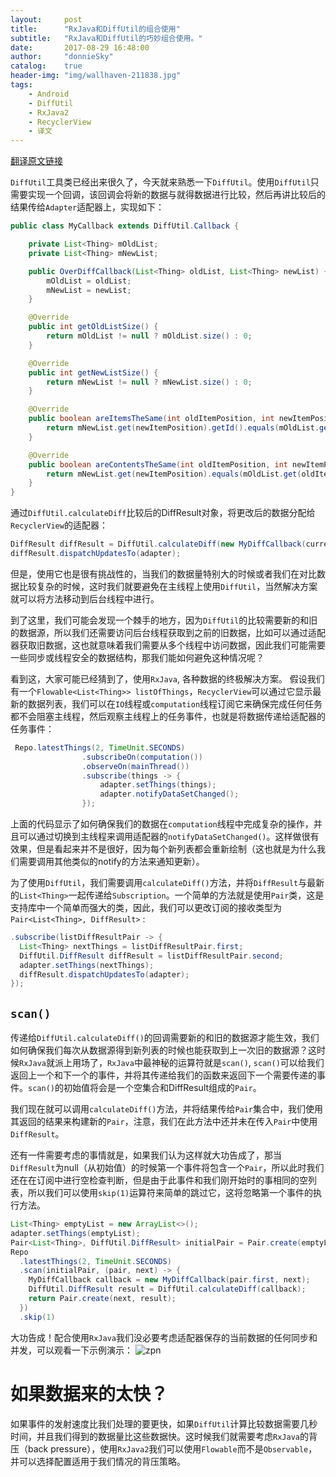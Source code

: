 ```yaml
---
layout:     post
title:		"RxJava和DiffUtil的组合使用"
subtitle:   "RxJava和DiffUtil的巧妙组合使用。"
date:       2017-08-29 16:48:00
author:     "donnieSky"
catalog:	true
header-img: "img/wallhaven-211838.jpg"
tags:
    - Android
    - DiffUtil
    - RxJava2
    - RecyclerView
    - 译文
---
```


[翻译原文链接](https://hellsoft.se/a-nice-combination-of-rxjava-and-diffutil-fe3807186012)

`DiffUtil`工具类已经出来很久了，今天就来熟悉一下`DiffUtil`。使用`DiffUtil`只需要实现一个回调，该回调会将新的数据与就得数据进行比较，然后再讲比较后的结果传给`Adapter`适配器上，实现如下：
```java
public class MyCallback extends DiffUtil.Callback {

    private List<Thing> mOldList;
    private List<Thing> mNewList;

    public OverDiffCallback(List<Thing> oldList, List<Thing> newList) {
        mOldList = oldList;
        mNewList = newList;
    }

    @Override
    public int getOldListSize() {
        return mOldList != null ? mOldList.size() : 0;
    }

    @Override
    public int getNewListSize() {
        return mNewList != null ? mNewList.size() : 0;
    }

    @Override
    public boolean areItemsTheSame(int oldItemPosition, int newItemPosition) {
        return mNewList.get(newItemPosition).getId().equals(mOldList.get(oldItemPosition).getId());
    }

    @Override
    public boolean areContentsTheSame(int oldItemPosition, int newItemPosition) {
        return mNewList.get(newItemPosition).equals(mOldList.get(oldItemPosition));
    }
}
```
通过`DiffUtil.calculateDiff`比较后的DiffResult对象，将更改后的数据分配给`RecyclerView`的适配器：
```java
DiffResult diffResult = DiffUtil.calculateDiff(new MyDiffCallback(current, next), true);
diffResult.dispatchUpdatesTo(adapter);
```
但是，使用它也是很有挑战性的，当我们的数据量特别大的时候或者我们在对比数据比较复杂的时候，这时我们就要避免在主线程上使用`DiffUtil`，当然解决方案就可以将方法移动到后台线程中进行。

到了这里，我们可能会发现一个棘手的地方，因为`DiffUtil`的比较需要新的和旧的数据源，所以我们还需要访问后台线程获取到之前的旧数据，比如可以通过适配器获取旧数据，这也就意味着我们需要从多个线程中访问数据，因此我们可能需要一些同步或线程安全的数据结构，那我们能如何避免这种情况呢？

看到这，大家可能已经猜到了，使用`RxJava`, 各种数据的终极解决方案。
假设我们有一个`Flowable<List<Thing>> listOfThings`，`RecyclerView`可以通过它显示最新的数据列表，我们可以在`IO`线程或`computation`线程订阅它来确保完成任何任务都不会阻塞主线程，然后观察主线程上的任务事件，也就是将数据传递给适配器的任务事件：
```java
 Repo.latestThings(2, TimeUnit.SECONDS)
                .subscribeOn(computation())
                .observeOn(mainThread())
                .subscribe(things -> {
                    adapter.setThings(things);
                    adapter.notifyDataSetChanged();
                });
```
上面的代码显示了如何确保我们的数据在`computation`线程中完成复杂的操作，并且可以通过切换到主线程来调用适配器的`notifyDataSetChanged()`。这样做很有效果，但是看起来并不是很好，因为每个新列表都会重新绘制（这也就是为什么我们需要调用其他类似的notify的方法来通知更新）。

为了使用`DiffUtil`，我们需要调用`calculateDiff()`方法，并将`DiffResult`与最新的`List<Thing>`一起传递给`Subscription`。一个简单的方法就是使用`Pair`类，这是支持库中一个简单而强大的类，因此，我们可以更改订阅的接收类型为`Pair<List<Thing>, DiffResult>` : 
```java
.subscribe(listDiffResultPair -> {
  List<Thing> nextThings = listDiffResultPair.first;
  DiffUtil.DiffResult diffResult = listDiffResultPair.second;
  adapter.setThings(nextThings);
  diffResult.dispatchUpdatesTo(adapter);
});
```
## `scan()`
传递给`DiffUtil.calculateDiff()`的回调需要新的和旧的数据源才能生效，我们如何确保我们每次从数据源得到新列表的时候也能获取到上一次旧的数据源？这时候`RxJava`就派上用场了，`RxJava`中最神秘的运算符就是`scan()`, `scan()`可以给我们返回上一个和下一个的事件，并将其传递给我们的函数来返回下一个需要传递的事件。`scan()`的初始值将会是一个空集合和DiffResult组成的`Pair`。

我们现在就可以调用`calculateDiff()`方法，并将结果传给`Pair`集合中，我们使用其返回的结果来构建新的`Pair`，注意，我们在此方法中还并未在传入`Pair`中使用`DiffResult`。

还有一件需要考虑的事情就是，如果我们认为这样就大功告成了，那当`DiffResult`为null（从初始值）的时候第一个事件将包含一个`Pair`，所以此时我们还在在订阅中进行空检查判断，但是由于此事件和我们刚开始时的事相同的空列表，所以我们可以使用`skip(1)`运算符来简单的跳过它，这将忽略第一个事件的执行方法。

```java
List<Thing> emptyList = new ArrayList<>();
adapter.setThings(emptyList);
Pair<List<Thing>, DiffUtil.DiffResult> initialPair = Pair.create(emptyList, null);
Repo
  .latestThings(2, TimeUnit.SECONDS)
  .scan(initialPair, (pair, next) -> {
    MyDiffCallback callback = new MyDiffCallback(pair.first, next);
    DiffUtil.DiffResult result = DiffUtil.calculateDiff(callback);
    return Pair.create(next, result);
  })
  .skip(1)
```

大功告成！配合使用`RxJava`我们没必要考虑适配器保存的当前数据的任何同步和并发，可以观看一下示例演示：
![zpn](https://user-images.githubusercontent.com/8588940/29812063-05ac3598-8cd8-11e7-9aee-9d83455e9782.gif)

# 如果数据来的太快？
如果事件的发射速度比我们处理的要更快，如果`DiffUtil`计算比较数据需要几秒时间，并且我们得到的数据量比这些数据快。这时候我们就需要考虑`RxJava`的背压（back pressure），使用`RxJava2`我们可以使用`Flowable`而不是`Observable`，并可以选择配置适用于我们情况的背压策略。